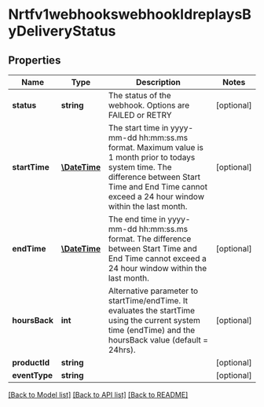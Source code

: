 # Nrtfv1webhookswebhookIdreplaysByDeliveryStatus

## Properties
Name | Type | Description | Notes
------------ | ------------- | ------------- | -------------
**status** | **string** | The status of the webhook. Options are FAILED or RETRY | [optional] 
**startTime** | [**\DateTime**](\DateTime.md) | The start time in yyyy-mm-dd hh:mm:ss.ms format. Maximum value is 1 month prior to todays system time.  The difference between Start Time and End Time cannot exceed a 24 hour window within the last month. | [optional] 
**endTime** | [**\DateTime**](\DateTime.md) | The end time in yyyy-mm-dd hh:mm:ss.ms format.  The difference between Start Time and End Time cannot exceed a 24 hour window within the last month. | [optional] 
**hoursBack** | **int** | Alternative parameter to startTime/endTime.  It evaluates the startTime using the current system time (endTime) and the hoursBack value (default &#x3D; 24hrs). | [optional] 
**productId** | **string** |  | [optional] 
**eventType** | **string** |  | [optional] 

[[Back to Model list]](../README.md#documentation-for-models) [[Back to API list]](../README.md#documentation-for-api-endpoints) [[Back to README]](../README.md)


